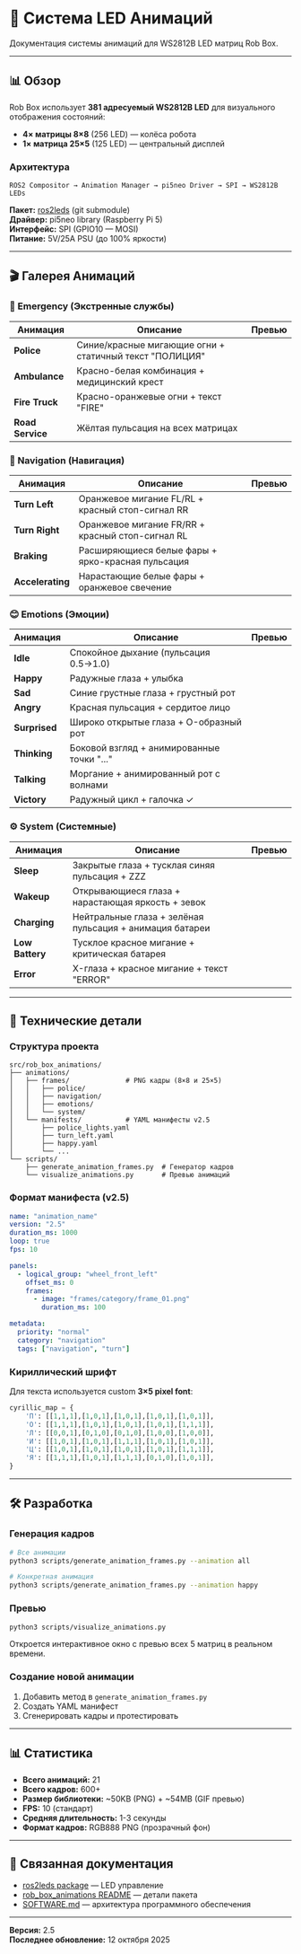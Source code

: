 # 🎨 Система LED Анимаций

Документация системы анимаций для WS2812B LED матриц Rob Box.

---

## 📊 Обзор

Rob Box использует **381 адресуемый WS2812B LED** для визуального отображения состояний:

- **4× матрицы 8×8** (256 LED) — колёса робота
- **1× матрица 25×5** (125 LED) — центральный дисплей

### Архитектура

```
ROS2 Compositor → Animation Manager → pi5neo Driver → SPI → WS2812B LEDs
```

**Пакет:** [ros2leds](https://github.com/nosknut/ros2leds) (git submodule)  
**Драйвер:** pi5neo library (Raspberry Pi 5)  
**Интерфейс:** SPI (GPIO10 — MOSI)  
**Питание:** 5V/25A PSU (до 100% яркости)

---

## 🎬 Галерея Анимаций

### 🚨 Emergency (Экстренные службы)

| Анимация | Описание | Превью |
|----------|----------|--------|
| **Police** | Синие/красные мигающие огни + статичный текст "ПОЛИЦИЯ" | [](../../../assets/animations/police.gif) |
| **Ambulance** | Красно-белая комбинация + медицинский крест | [](../../../assets/animations/ambulance.gif) |
| **Fire Truck** | Красно-оранжевые огни + текст "FIRE" | [](../../../assets/animations/fire_truck.gif) |
| **Road Service** | Жёлтая пульсация на всех матрицах | [](../../../assets/animations/road_service.gif) |

### 🧭 Navigation (Навигация)

| Анимация | Описание | Превью |
|----------|----------|--------|
| **Turn Left** | Оранжевое мигание FL/RL + красный стоп-сигнал RR | [](../../../assets/animations/turn_left.gif) |
| **Turn Right** | Оранжевое мигание FR/RR + красный стоп-сигнал RL | [](../../../assets/animations/turn_right.gif) |
| **Braking** | Расширяющиеся белые фары + ярко-красная пульсация | [](../../../assets/animations/braking.gif) |
| **Accelerating** | Нарастающие белые фары + оранжевое свечение | [](../../../assets/animations/accelerating.gif) |

### 😊 Emotions (Эмоции)

| Анимация | Описание | Превью |
|----------|----------|--------|
| **Idle** | Спокойное дыхание (пульсация 0.5→1.0) | [](../../../assets/animations/idle.gif) |
| **Happy** | Радужные глаза + улыбка | [](../../../assets/animations/happy.gif) |
| **Sad** | Синие грустные глаза + грустный рот | [](../../../assets/animations/sad.gif) |
| **Angry** | Красная пульсация + сердитое лицо | [](../../../assets/animations/angry.gif) |
| **Surprised** | Широко открытые глаза + O-образный рот | [](../../../assets/animations/surprised.gif) |
| **Thinking** | Боковой взгляд + анимированные точки "..." | [](../../../assets/animations/thinking.gif) |
| **Talking** | Моргание + анимированный рот с волнами | [](../../../assets/animations/talking.gif) |
| **Victory** | Радужный цикл + галочка ✓ | [](../../../assets/animations/victory.gif) |

### ⚙️ System (Системные)

| Анимация | Описание | Превью |
|----------|----------|--------|
| **Sleep** | Закрытые глаза + тусклая синяя пульсация + ZZZ | [](../../../assets/animations/sleep.gif) |
| **Wakeup** | Открывающиеся глаза + нарастающая яркость + зевок | [](../../../assets/animations/wakeup.gif) |
| **Charging** | Нейтральные глаза + зелёная пульсация + анимация батареи | [](../../../assets/animations/charging.gif) |
| **Low Battery** | Тусклое красное мигание + критическая батарея | [](../../../assets/animations/low_battery.gif) |
| **Error** | X-глаза + красное мигание + текст "ERROR" | [](../../../assets/animations/error.gif) |

---

## 📐 Технические детали

### Структура проекта

```
src/rob_box_animations/
├── animations/
│   ├── frames/              # PNG кадры (8×8 и 25×5)
│   │   ├── police/
│   │   ├── navigation/
│   │   ├── emotions/
│   │   └── system/
│   └── manifests/           # YAML манифесты v2.5
│       ├── police_lights.yaml
│       ├── turn_left.yaml
│       ├── happy.yaml
│       └── ...
└── scripts/
    ├── generate_animation_frames.py  # Генератор кадров
    └── visualize_animations.py       # Превью анимаций
```

### Формат манифеста (v2.5)

```yaml
name: "animation_name"
version: "2.5"
duration_ms: 1000
loop: true
fps: 10

panels:
  - logical_group: "wheel_front_left"
    offset_ms: 0
    frames:
      - image: "frames/category/frame_01.png"
        duration_ms: 100

metadata:
  priority: "normal"
  category: "navigation"
  tags: ["navigation", "turn"]
```

### Кириллический шрифт

Для текста используется custom **3×5 pixel font**:

```python
cyrillic_map = {
    'П': [[1,1,1],[1,0,1],[1,0,1],[1,0,1],[1,0,1]],
    'О': [[1,1,1],[1,0,1],[1,0,1],[1,0,1],[1,1,1]],
    'Л': [[0,0,1],[0,1,0],[0,1,0],[1,0,0],[1,0,0]],
    'И': [[1,0,1],[1,0,1],[1,1,1],[1,0,1],[1,0,1]],
    'Ц': [[1,0,1],[1,0,1],[1,0,1],[1,0,1],[1,1,1]],
    'Я': [[1,1,1],[1,0,1],[1,1,1],[0,1,0],[1,0,1]],
}
```

---

## 🛠️ Разработка

### Генерация кадров

```bash
# Все анимации
python3 scripts/generate_animation_frames.py --animation all

# Конкретная анимация
python3 scripts/generate_animation_frames.py --animation happy
```

### Превью

```bash
python3 scripts/visualize_animations.py
```

Откроется интерактивное окно с превью всех 5 матриц в реальном времени.

### Создание новой анимации

1. Добавить метод в `generate_animation_frames.py`
2. Создать YAML манифест
3. Сгенерировать кадры и протестировать

---

## 📊 Статистика

- **Всего анимаций:** 21
- **Всего кадров:** 600+
- **Размер библиотеки:** ~50KB (PNG) + ~54MB (GIF превью)
- **FPS:** 10 (стандарт)
- **Средняя длительность:** 1-3 секунды
- **Формат кадров:** RGB888 PNG (прозрачный фон)

---

## 🔗 Связанная документация

- [ros2leds package](https://github.com/nosknut/ros2leds) — LED управление
- [rob_box_animations README](../README.md) — детали пакета
- [SOFTWARE.md](../../../architecture/SOFTWARE.md) — архитектура программного обеспечения

---

**Версия:** 2.5  
**Последнее обновление:** 12 октября 2025
